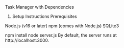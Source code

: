 Task Manager with Dependencies
1. Setup Instructions 
Prerequisites

Node.js (v16 or later)
npm (comes with Node.js)
SQLite3

npm install 
node server.js
By default, the server runs at http://localhost:3000.
